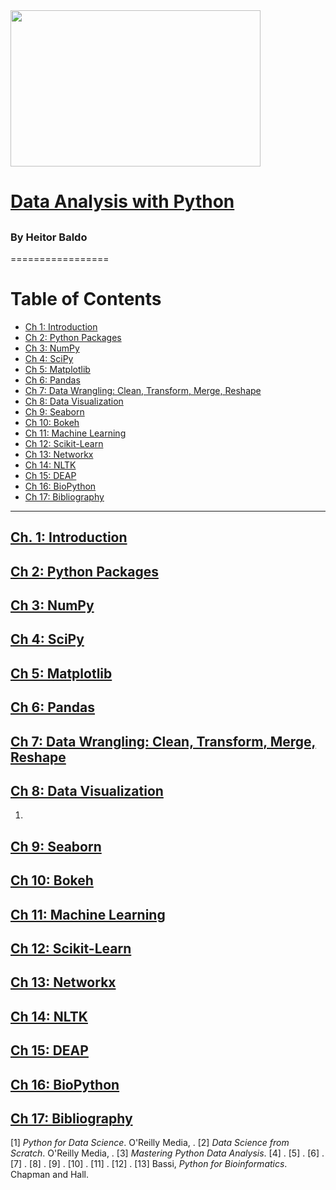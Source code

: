 <img src="" data-canonical-src="" width="400" height="250" />

# [Data Analysis with Python]()

## []()

### By Heitor Baldo

=================


Table of Contents
=================

  * [Ch 1: Introduction](#ch-1-)
  * [Ch 2: Python Packages](#ch-2-)
  * [Ch 3: NumPy](#ch-2-)
  * [Ch 4: SciPy](#ch-2-)
  * [Ch 5: Matplotlib](#ch-2-)
  * [Ch 6: Pandas](#ch-2-)
  * [Ch 7: Data Wrangling: Clean, Transform, Merge, Reshape](#ch-2-)
  * [Ch 8: Data Visualization](#ch-2-)
  * [Ch 9: Seaborn](#ch-2-)
  * [Ch 10: Bokeh](#ch-2-)
  * [Ch 11: Machine Learning](#ch-2-)
  * [Ch 12: Scikit-Learn](#ch-2-)
  * [Ch 13: Networkx](#ch-2-)
  * [Ch 14: NLTK](#ch-2-)
  * [Ch 15: DEAP](#ch-2-)
  * [Ch 16: BioPython](#ch-2-)
  * [Ch 17: Bibliography](#ch-2-)

---

## [Ch. 1: Introduction]()


## [Ch 2: Python Packages]()


## [Ch 3: NumPy ]()

## [Ch 4: SciPy ]()

## [Ch 5: Matplotlib ]()

## [Ch 6: Pandas ]()

## [Ch 7: Data Wrangling: Clean, Transform, Merge, Reshape](#ch-2-)
##  [Ch 8: Data Visualization](#ch-2-)

1. 

##  [Ch 9: Seaborn](#ch-2-)


##  [Ch 10: Bokeh](#ch-2-)

##  [Ch 11: Machine Learning](#ch-2-)

##  [Ch 12: Scikit-Learn](#ch-2-)

##  [Ch 13: Networkx](#ch-2-)

##  [Ch 14: NLTK](#ch-2-)

##  [Ch 15: DEAP](#ch-2-)

##  [Ch 16: BioPython](#ch-2-)

##  [Ch 17: Bibliography](#ch-2-)

[1] <i>Python for Data Science</i>. O'Reilly Media, .
[2] <i>Data Science from Scratch</i>. O'Reilly Media, .
[3] <i>Mastering Python Data Analysis</i>.
[4] <i></i>.
[5] <i></i>.
[6] <i></i>.
[7] <i></i>.
[8] <i></i>.
[9] <i></i>.
[10] <i></i>.
[11] <i></i>.
[12] <i></i>.
[13] Bassi, <i>Python for Bioinformatics</i>. Chapman and Hall.

